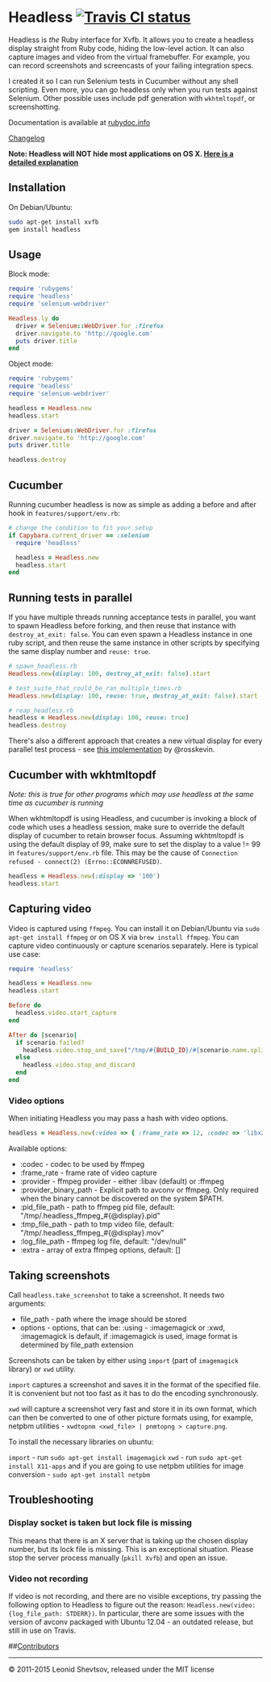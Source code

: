 # Headless [![Travis CI status](https://secure.travis-ci.org/leonid-shevtsov/headless.png)](http://travis-ci.org/leonid-shevtsov/headless)

Headless is *the* Ruby interface for Xvfb. It allows you to create a headless display straight from Ruby code, hiding the low-level action.
It can also capture images and video from the virtual framebuffer. For example, you can record screenshots and screencasts of your failing integration specs.

I created it so I can run Selenium tests in Cucumber without any shell scripting. Even more, you can go headless only when you run tests against Selenium.
Other possible uses include pdf generation with `wkhtmltopdf`, or screenshotting.

Documentation is available at [rubydoc.info](http://www.rubydoc.info/gems/headless)

[Changelog](https://github.com/leonid-shevtsov/headless/blob/master/CHANGELOG)

**Note: Headless will NOT hide most applications on OS X. [Here is a detailed explanation](https://github.com/leonid-shevtsov/headless/issues/31#issuecomment-8933108)**

## Installation

On Debian/Ubuntu:

```sh
sudo apt-get install xvfb
gem install headless
```

## Usage

Block mode:

```ruby
require 'rubygems'
require 'headless'
require 'selenium-webdriver'

Headless.ly do
  driver = Selenium::WebDriver.for :firefox
  driver.navigate.to 'http://google.com'
  puts driver.title 
end
```

Object mode:

```ruby
require 'rubygems'
require 'headless'
require 'selenium-webdriver'

headless = Headless.new
headless.start

driver = Selenium::WebDriver.for :firefox
driver.navigate.to 'http://google.com'
puts driver.title

headless.destroy
```

## Cucumber

Running cucumber headless is now as simple as adding a before and after hook in `features/support/env.rb`:

```ruby
# change the condition to fit your setup
if Capybara.current_driver == :selenium
  require 'headless'

  headless = Headless.new
  headless.start
end
```

## Running tests in parallel

If you have multiple threads running acceptance tests in parallel, you want to spawn Headless before forking, and then reuse that instance with `destroy_at_exit: false`.
You can even spawn a Headless instance in one ruby script, and then reuse the same instance in other scripts by specifying the same display number and `reuse: true`.

```ruby
# spawn_headless.rb
Headless.new(display: 100, destroy_at_exit: false).start

# test_suite_that_could_be_ran_multiple_times.rb
Headless.new(display: 100, reuse: true, destroy_at_exit: false).start

# reap_headless.rb 
headless = Headless.new(display: 100, reuse: true)
headless.destroy
```

There's also a different approach that creates a new virtual display for every parallel test process - see [this implementation](https://gist.github.com/rosskevin/5937888) by @rosskevin.

## Cucumber with wkhtmltopdf

_Note: this is true for other programs which may use headless at the same time as cucumber is running_

When wkhtmltopdf is using Headless, and cucumber is invoking a block of code which uses a headless session, make sure to override the default display of cucumber to retain browser focus. Assuming wkhtmltopdf is using the default display of 99, make sure to set the display to a value != 99 in `features/support/env.rb` file. This may be the cause of `Connection refused - connect(2) (Errno::ECONNREFUSED)`.

```ruby
headless = Headless.new(:display => '100')
headless.start
```

## Capturing video

Video is captured using `ffmpeg`. You can install it on Debian/Ubuntu via `sudo apt-get install ffmpeg` or on OS X via `brew install ffmpeg`. You can capture video continuously or capture scenarios separately. Here is typical use case:

```ruby
require 'headless'

headless = Headless.new
headless.start

Before do
  headless.video.start_capture
end

After do |scenario|
  if scenario.failed?
    headless.video.stop_and_save("/tmp/#{BUILD_ID}/#{scenario.name.split.join("_")}.mov")
  else
    headless.video.stop_and_discard
  end
end
```

### Video options

When initiating Headless you may pass a hash with video options.

```ruby
headless = Headless.new(:video => { :frame_rate => 12, :codec => 'libx264' })
```

Available options:

* :codec - codec to be used by ffmpeg
* :frame_rate      - frame rate of video capture
* :provider        - ffmpeg provider - either :libav (default) or :ffmpeg
* :provider_binary_path - Explicit path to avconv or ffmpeg.  Only required when the binary cannot be discovered on the system $PATH.
* :pid_file_path   - path to ffmpeg pid file, default: "/tmp/.headless_ffmpeg_#{@display}.pid"
* :tmp_file_path   - path to tmp video file,  default: "/tmp/.headless_ffmpeg_#{@display}.mov"
* :log_file_path   - ffmpeg log file,         default: "/dev/null"
* :extra           - array of extra ffmpeg options, default: [] 

## Taking screenshots

Call `headless.take_screenshot` to take a screenshot. It needs two arguments:

- file_path - path where the image should be stored
- options - options, that can be:
    :using - :imagemagick or :xwd, :imagemagick is default, if :imagemagick is used, image format is determined by file_path extension

Screenshots can be taken by either using `import` (part of `imagemagick` library) or `xwd` utility.

`import` captures a screenshot and saves it in the format of the specified file. It is convenient but not too fast as 
it has to do the encoding synchronously.

`xwd` will capture a screenshot very fast and store it in its own format, which can then be converted to one 
of other picture formats using, for example, netpbm utilities - `xwdtopnm <xwd_file> | pnmtopng > capture.png`.

To install the necessary libraries on ubuntu:

`import` - run `sudo apt-get install imagemagick`
`xwd` - run `sudo apt-get install X11-apps` and if you are going to use netpbm utilities for image conversion - `sudo apt-get install netpbm`
 
## Troubleshooting

### Display socket is taken but lock file is missing

This means that there is an X server that is taking up the chosen display number, but its lock file is missing. This is an exceptional situation. Please stop the server process manually (`pkill Xvfb`) and open an issue.

### Video not recording

If video is not recording, and there are no visible exceptions, try passing the following option to Headless to figure out the reason: `Headless.new(video: {log_file_path: STDERR})`. In particular, there are some issues with the version of avconv packaged with Ubuntu 12.04 - an outdated release, but still in use on Travis.


##[Contributors](https://github.com/leonid-shevtsov/headless/graphs/contributors)

---

&copy; 2011-2015 Leonid Shevtsov, released under the MIT license
